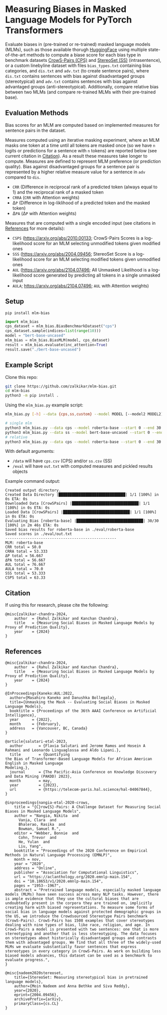 # Measuring Biases in Masked Language Models for PyTorch Transformers

Evaluate biases in (pre-trained or re-trained) masked language models (MLMs), such as those available thorugh [HuggingFace](https://huggingface.co/models) using multiple state-of-the-art methods to compute a biase score for each bias type in benchmark datasets [CrowS-Pairs (CPS)](https://github.com/nyu-mll/crows-pairs) and [StereoSet (SS)](https://github.com/moinnadeem/StereoSet) (intrasentence), or a custom linebyline dataset with files `bias_types.txt` containing bias categories, and `dis.txt` and `adv.txt` (to create sentence pairs), where `dis.txt` contains sentences with bias against disadvantaged groups (stereotypical) and `adv.txt` contains sentences with bias against advantaged groups (anti-stereotypical). Additionally, compare relative bias between two MLMs (and compare re-trained MLMs with their pre-trained base).

## Evaluation Methods

Bias scores for an MLM are computed based on implemented measures for sentence pairs in the dataset.

Measures computed using an iterative masking experiment, where an MLM masks one token at a time until all tokens are masked once (so we have `n` logits or predictions for a sentence with `n` tokens) are reported below (see current citation in [Citation](#citation)). As a result these measures take longer to compute. Measures are defined to represent MLM preference (or prediction quality). Bias against disadvantaged groups for a sentence pair is represented by a higher relative measure value for a sentence in `adv` compared to `dis`.
- `CRR` (Difference in reciprocal rank of a predicted token (always equal to 1) and the reciprocal rank of a masked token
- `CRRA` (`CRR` with Attention weights)
- &Delta;`P` (Difference in log-liklihood of a predicted token and the masked token)
- &Delta;`PA` (&Delta;`P` with Attention weights)

Measures that are computed with a single encoded input (see citations in [References](#references) for more details):
- `CSPS` (https://arxiv.org/abs/2010.00133; CrowS-Pairs Scores is a log-likelihood score for an MLM selecting unmodified tokens given modified ones
- `SSS` (https://arxiv.org/abs/2004.09456; StereoSet Score is a log-likelihood score for an MLM selecting modified tokens given unmodified ones
- `AUL` (https://arxiv.org/abs/2104.07496; All Unmasked Likelihood is a log-likelihood score generated by predicting all tokens in a single unmasked input
- `AULA`; https://arxiv.org/abs/2104.07496; `AUL` with Attention weights)

## Setup

`pip install mlm-bias`

```python
import mlm_bias
cps_dataset = mlm_bias.BiasBenchmarkDataset("cps")
cps_dataset.sample(indices=list(range(10)))
model = "bert-base-uncased"
mlm_bias = mlm_bias.BiasMLM(model, cps_dataset)
result = mlm_bias.evaluate(inc_attention=True)
result.save("./bert-base-uncased")
```

## Example Script

Clone this repo:
```bash
git clone https://github.com/zalkikar/mlm-bias.git
cd mlm-bias
python3 -m pip install .
```

Using the `mlm_bias.py` example script:
```bash
mlm_bias.py [-h] --data {cps,ss,custom} --model MODEL [--model2 MODEL2] [--output OUTPUT] [--measures {all,crr,crra,dp,dpa,aul,aula,csps,sss}] [--start S] [--end E]
```

```bash
# single mlm
python3 mlm_bias.py --data cps --model roberta-base --start 0 --end 30
python3 mlm_bias.py --data ss --model bert-base-uncased --start 0 --end 30
# relative
python3 mlm_bias.py --data cps --model roberta-base --start 0 --end 30 --model2 bert-base-uncased
```

With default arguments:
- `/data` will have `cps.csv` (CPS) and/or `ss.csv` (SS)
- `/eval` will have `out.txt` with computed measures and pickled results objects

Example command output:
```console
Created output directory.
Created Data Directory |██████████████████████████████| 1/1 [100%] in 0s ETA: 0s
Downloaded Data [CrowSPairs] |██████████████████████████████| 1/1 [100%] in 0s ETA: 0s
Loaded Data [CrowSPairs] |██████████████████████████████| 1/1 [100%] in 0s ETA: 0s
Evaluating Bias [roberta-base] |██████████████████████████████| 30/30 [100%] in 2m 46s ETA: 0s
Saved bias results for roberta-base in ./eval/roberta-base
Saved scores in ./eval/out.txt
--------------------------------------------------
MLM: roberta-base
CRR total = 50.0
CRRA total = 53.333
ΔP total = 56.667
ΔPA total = 56.667
AUL total = 76.667
AULA total = 70.0
SSS total = 53.333
CSPS total = 63.33
```

## Citation

If using this for research, please cite the following:

```
@misc{zalkikar-chandra-2024,
    author  = {Rahul Zalkikar and Kanchan Chandra},
    title   = {Measuring Social Biases in Masked Language Models by Proxy of Prediction Quality},
    year    = {2024}
}
```

## References

```
@misc{zalkikar-chandra-2024,
    author  = {Rahul Zalkikar and Kanchan Chandra},
    title   = {Measuring Social Biases in Masked Language Models by Proxy of Prediction Quality},
    year    = {2024}
}
```

```
@InProceedings{Kaneko:AUL:2022,
  author={Masahiro Kaneko and Danushka Bollegala},
  title={Unmasking the Mask -- Evaluating Social Biases in Masked Language Models},
  booktitle = {Proceedings of the 36th AAAI Conference on Artificial Intelligence},
  year      = {2022},
  month     = {February},
  address   = {Vancouver, BC, Canada}
}
```

```
@article{salutari-etal-2023,
  author       = {Flavia Salutari and Jerome Ramos and Hosein A Rahmani and Leonardo Linguaglossa and Aldo Lipani.},
  title        = {Quantifying
the Bias of Transformer-Based Language Models for African American English in Masked Language
Modeling.},
  journal      = {The Pacific-Asia Conference on Knowledge Discovery and Data Mining (PAKDD) 2023},
  month        = may,
  year         = {2023},
  url          = {https://telecom-paris.hal.science/hal-04067844},
}
```

```
@inproceedings{nangia-etal-2020-crows,
    title = "{C}row{S}-Pairs: A Challenge Dataset for Measuring Social Biases in Masked Language Models",
    author = "Nangia, Nikita  and
      Vania, Clara  and
      Bhalerao, Rasika  and
      Bowman, Samuel R.",
    editor = "Webber, Bonnie  and
      Cohn, Trevor  and
      He, Yulan  and
      Liu, Yang",
    booktitle = "Proceedings of the 2020 Conference on Empirical Methods in Natural Language Processing (EMNLP)",
    month = nov,
    year = "2020",
    address = "Online",
    publisher = "Association for Computational Linguistics",
    url = "https://aclanthology.org/2020.emnlp-main.154",
    doi = "10.18653/v1/2020.emnlp-main.154",
    pages = "1953--1967",
    abstract = "Pretrained language models, especially masked language models (MLMs) have seen success across many NLP tasks. However, there is ample evidence that they use the cultural biases that are undoubtedly present in the corpora they are trained on, implicitly creating harm with biased representations. To measure some forms of social bias in language models against protected demographic groups in the US, we introduce the Crowdsourced Stereotype Pairs benchmark (CrowS-Pairs). CrowS-Pairs has 1508 examples that cover stereotypes dealing with nine types of bias, like race, religion, and age. In CrowS-Pairs a model is presented with two sentences: one that is more stereotyping and another that is less stereotyping. The data focuses on stereotypes about historically disadvantaged groups and contrasts them with advantaged groups. We find that all three of the widely-used MLMs we evaluate substantially favor sentences that express stereotypes in every category in CrowS-Pairs. As work on building less biased models advances, this dataset can be used as a benchmark to evaluate progress.",
}
```

```
@misc{nadeem2020stereoset,
    title={StereoSet: Measuring stereotypical bias in pretrained language models},
    author={Moin Nadeem and Anna Bethke and Siva Reddy},
    year={2020},
    eprint={2004.09456},
    archivePrefix={arXiv},
    primaryClass={cs.CL}
}
```
